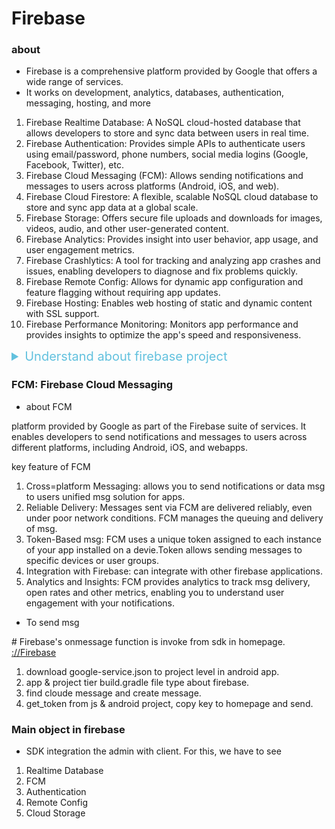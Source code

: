 # Firebase

### about

- Firebase is a comprehensive platform provided by Google that offers a wide range of services. 
- It works on development, analytics, databases, authentication, messaging, hosting, and more

1)  Firebase Realtime Database: A NoSQL cloud-hosted database that allows developers to store and sync data between users in real time.
2)  Firebase Authentication: Provides simple APIs to authenticate users using email/password, phone numbers, social media logins (Google, Facebook, Twitter), etc.
3)  Firebase Cloud Messaging (FCM): Allows sending notifications and messages to users across platforms (Android, iOS, and web).
4)  Firebase Cloud Firestore: A flexible, scalable NoSQL cloud database to store and sync app data at a global scale.
5)  Firebase Storage: Offers secure file uploads and downloads for images, videos, audio, and other user-generated content.
6)  Firebase Analytics: Provides insight into user behavior, app usage, and user engagement metrics.
7)  Firebase Crashlytics: A tool for tracking and analyzing app crashes and issues, enabling developers to diagnose and fix problems quickly.
8)  Firebase Remote Config: Allows for dynamic app configuration and feature flagging without requiring app updates.
9)  Firebase Hosting: Enables web hosting of static and dynamic content with SSL support.
10) Firebase Performance Monitoring: Monitors app performance and provides insights to optimize the app's speed and responsiveness.

<details><summary style="color:#62C1DE; font-size: 1.25rem;">Understand about firebase project</summary>

### hierarchy of Firebase projects

<div style="width:500px"> <img src="https://firebase.google.com/static/docs/projects/images/firebase-projects-hierarchy_projects-apps-resources.png"></div>

- Firebase project is like a container for all your apps and any resources and services provisioned for the project

- All Firebase Apps registered to the same Firebase project share all the same resources and services. Same back-end, auth, realtime database, colud firestore, cloud sotrage, cloud function.

- can interact with google cloud because firebase's base is google cloud.

- Firebase project identifies with 3 things, 1. project name 2. project number 3. project id
</details>


### FCM: Firebase Cloud Messaging

- about FCM 

platform provided by Google as part of the Firebase suite of services. It enables developers to send notifications and messages to users across different platforms, including Android, iOS, and webapps.

key feature of FCM

1) Cross=platform Messaging: allows you to send notifications or data msg to users unified msg solution for apps.
2) Reliable Delivery: Messages sent via FCM are delivered reliably, even under poor network conditions. FCM manages the queuing and delivery of msg.
3) Token-Based msg: FCM uses a unique token assigned to each instance of your app installed on a devie.Token allows sending messages to specific devices or user groups.
4) Integration with Firebase: can integrate with other firebase applications.
5) Analytics and Insights: FCM provides analytics to track msg delivery, open rates and other metrics, enabling you to understand user engagement with your notifications.



- To send msg 

\# Firebase's onmessage function is invoke from sdk in homepage. [://Firebase](https://console.firebase.google.com/u/0/)

1) download google-service.json to project level in android app.
2) app & project tier build.gradle file type about firebase.
3) find cloude message and create message.
4) get_token from js & android project, copy key to homepage and send.

### Main object in firebase

- SDK integration the admin with client. For this, we have to see

1) Realtime Database
2) FCM
3) Authentication
4) Remote Config
5) Cloud Storage